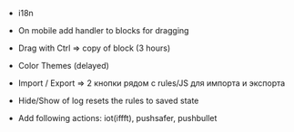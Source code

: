 - i18n 
- On mobile add handler to blocks for dragging
- Drag with Ctrl => copy of block (3 hours)
- Color Themes (delayed)
- Import / Export => 2 кнопки рядом с rules/JS для импорта и экспорта
- Hide/Show of log resets the rules to saved state

- Add following actions: iot(iffft), pushsafer, pushbullet

